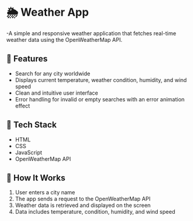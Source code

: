 
# 🌦️ Weather App

-A simple and responsive weather application that fetches real-time weather data using the OpenWeatherMap API.

## 🔧 Features
- Search for any city worldwide  
- Displays current temperature, weather condition, humidity, and wind speed  
- Clean and intuitive user interface  
- Error handling for invalid or empty searches with an error animation effect

## 🧰 Tech Stack
- HTML  
- CSS  
- JavaScript  
- OpenWeatherMap API

## 💾 How It Works
1. User enters a city name  
2. The app sends a request to the OpenWeatherMap API  
3. Weather data is retrieved and displayed on the screen  
4. Data includes temperature, condition, humidity, and wind speed
